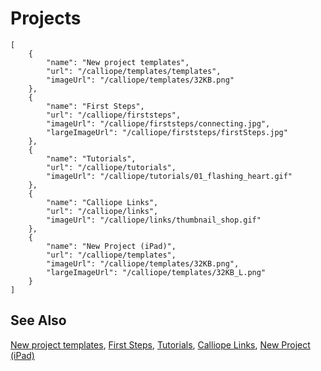 # Projects

```codecard
[
    {
        "name": "New project templates",
        "url": "/calliope/templates/templates",
        "imageUrl": "/calliope/templates/32KB.png"
    },
    {
        "name": "First Steps",
        "url": "/calliope/firststeps",
        "imageUrl": "/calliope/firststeps/connecting.jpg",
        "largeImageUrl": "/calliope/firststeps/firstSteps.jpg"
    },
    {
        "name": "Tutorials",
        "url": "/calliope/tutorials",
        "imageUrl": "/calliope/tutorials/01_flashing_heart.gif"
    },
    {
        "name": "Calliope Links",
        "url": "/calliope/links",
        "imageUrl": "/calliope/links/thumbnail_shop.gif"
    },
    {
        "name": "New Project (iPad)",
        "url": "/calliope/templates",
        "imageUrl": "/calliope/templates/32KB.png",
        "largeImageUrl": "/calliope/templates/32KB_L.png"
    }
]
```

## See Also

[New project templates](/calliope/templates/templates),
[First Steps](/calliope/firststeps),
[Tutorials](/calliope/tutorials),
[Calliope Links](/calliope/links),
[New Project (iPad)](/calliope/templates)

